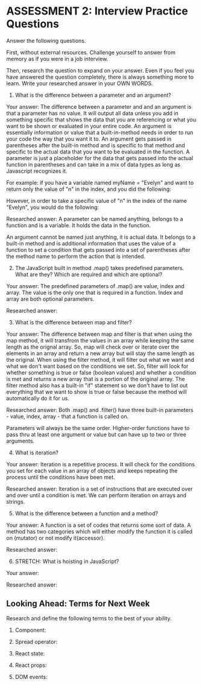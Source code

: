 # ASSESSMENT 2: Interview Practice Questions

Answer the following questions.

First, without external resources. Challenge yourself to answer from memory as if you were in a job interview.

Then, research the question to expand on your answer. Even if you feel you have answered the question completely, there is always something more to learn. Write your researched answer in your OWN WORDS.

1. What is the difference between a parameter and an argument?

Your answer: 
The difference between a parameter and and an argument is that a parameter has no value. It will output all data unless you add in something specific that shows the data that you are referencing or what you want to be shown or evaluated in your entire code. An argument is essentially information or value that a built-in-method needs in order to run your code the way that you want it to. An argument gets passed in parentheses after the built-in method and is specific to that method and specific to the actual data that you want to be evaluated in the function. A parameter is just a placeholder for the data that gets passed into the actual function in parentheses and can take in a mix of data types as long as Javascript recognizes it.  

For example: if you have a variable named myName = "Evelyn" and want to return only the value of "n" in the index, and you did the following:
<!-- var myName = "Evelyn" -->
<!-- console.log(myName.charAt()) // output: "E" --- will return the first letter because it has no argument or value in the parameter, no data is entered between the parentheses after the .charAt() buit-in method. -->

However, in order to take a specific value of "n" in the index of the name "Evelyn", you would do the following:
<!-- console.log(myName.charAt(5)) // output: "n" --- because using the .charAt() built-in method will return the value at a specific index, an argument or value (which in this case is an index location) has been entered between the parentheses. -->

Researched answer:
A parameter can be named anything, belongs to a function and is a variable. It holds the data in the function.

An argument cannot be named just anything, it is actual data. It belongs to a built-in method and is additional information that uses the value of a function to set a condition that gets passed into a set of parentheses after the method name to perform the action that is intended.

2. The JavaScript built in method .map() takes predefined parameters. What are they? Which are required and which are optional?

Your answer:
The predefined parameters of .map() are value, index and array. The value is the only one that is required in a function. Index and array are both optional parameters. 

Researched answer:

3. What is the difference between map and filter?

Your answer:
The difference between map and filter is that when using the map method, it will transfrom the values in an array while keeping the same length as the orignal array. So, map will check over or iterate over the elements in an array and return a new array but will stay the same length as the original. When using the filter method, it will filter out what we want and what we don't want based on the conditions we set. So, filter will look for whether something is true or false (boolean values) and whether a condition is met and returns a new array that is a portion of the original array. The filter method also has a built-in "if" statement so we don't have to list out everything that we want to show is true or false because the method will automatically do it for us. 

Researched answer:
Both .map() and .filter() have three built-in parameters - value, index, array - that a function is called on.

Parameters will always be the same order. Higher-order functions have to pass thru at least one argument or value but can have up to two or three arguments.

4. What is iteration?

Your answer: 
Iteration is a repetitive process. It will check for the conditions you set for each value in an array of objects and keeps repeating the process until the conditions have been met. 

Researched answer:
Iteration is a set of instructions that are executed over and over until a condition is met. We can perform iteration on arrays and strings. 

5. What is the difference between a function and a method?

Your answer:
A function is a set of codes that returns some sort of data. A method has two categories which will either modify the function it is called on (mutator) or not modify it(accessor). 

Researched answer:

6. STRETCH: What is hoisting in JavaScript?

Your answer:

Researched answer:

## Looking Ahead: Terms for Next Week

Research and define the following terms to the best of your ability.

1. Component:

2. Spread operator:

3. React state:

4. React props:

5. DOM events:
